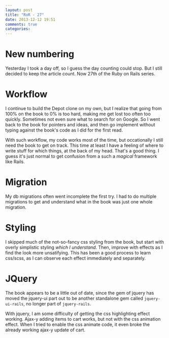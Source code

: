 ```yaml
---
layout: post
title: "RoR - 27"
date: 2013-12-12 19:51
comments: true
categories: 
---
```


New numbering
=
Yesterday I took a day off, so I guess the day counting could stop.
But I still decided to keep the article count. Now 27th of the Ruby on Rails series.

Workflow
=
I continue to build the Depot clone on my own, but I realize that going from 100%
on the book to 0% is too hard, making me get lost too often too quickly.
Sometimes not even sure what to search for on Google.
So I went back to the book for pointers and ideas, and then go implement without
typing against the book's code as I did for the first read.

With such workflow, my code works most of the time, but occationally I still need
the book to get on track. This time at least I have a feeling of where to write
stuff for which things, at the back of my head. That's a good thing.
I guess it's just normal to get confusion from a such a _magical_ framework like Rails.

Migration
=
My db migrations often went incomplete the first try. I had to do multiple migrations
to get and understand what in the book was just one whole migration.

Styling
=
I skipped much of the not-so-fancy css styling from the book, but start with overly simplistic
styling _which I understand_. Then, improve with effects as I find the look more unsatifying.
This has been a good process to learn css/scss, as I can observe each effect immediately and
separately.

JQuery
=
The book appears to be a little out of date, since the gem of jquery has moved the jquery-ui part
out to be another standalone gem called `jquery-ui-rails`, no longer part of `jquery-rails`.

With jquery, I am some difficulty of getting the css highlighting effect working. Ajax-y adding
items to cart works, but not with the css animation effect. When I tried to enable the css animate
code, it even broke the already working ajax-y update of cart.
